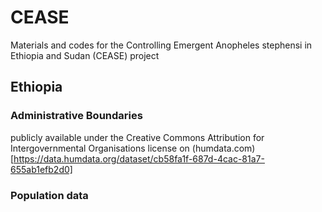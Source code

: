 # CEASE
Materials and codes for the Controlling Emergent Anopheles stephensi in Ethiopia and Sudan (CEASE) project

## Ethiopia

### Administrative Boundaries 

publicly available under the Creative Commons Attribution for Intergovernmental Organisations license on (humdata.com)[https://data.humdata.org/dataset/cb58fa1f-687d-4cac-81a7-655ab1efb2d0]

### Population data


